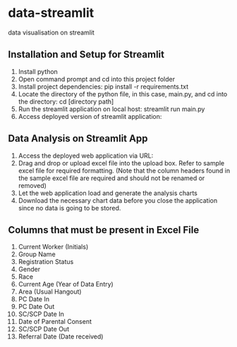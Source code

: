 # data-streamlit
data visualisation on streamlit

## Installation and Setup for Streamlit
1. Install python
2. Open command prompt and cd into this project folder
3. Install project dependencies: pip install -r requirements.txt
4. Locate the directory of the python file, in this case, main.py, and cd into the directory: cd [directory path]
5. Run the streamlit application on local host: streamlit run main.py
6. Access deployed version of streamlit application: 

## Data Analysis on Streamlit App
1. Access the deployed web application via URL:
2. Drag and drop or upload excel file into the upload box. Refer to sample excel file for required formatting. (Note that the column headers found in the sample excel file are required and should not be renamed or removed)
3. Let the web application load and generate the analysis charts
4. Download the necessary chart data before you close the application since no data is going to be stored.

## Columns that must be present in Excel File
1. Current Worker (Initials)
2. Group Name
3. Registration Status
4. Gender
5. Race
6. Current Age (Year of Data Entry)
7. Area (Usual Hangout)
8. PC Date In
9. PC Date Out
10. SC/SCP Date In
11. Date of Parental Consent
12. SC/SCP Date Out
13. Referral Date (Date received)

